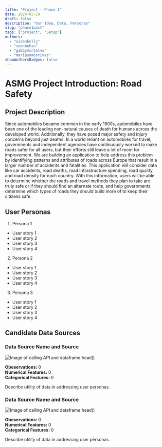 ```yaml
---
title: "Project - Phase I"
date: 2024-05-20
draft: false
description: "Our Idea, Data, Personas"
slug: "phase1post"
tags: ["project", "Setup"]
authors:
  - "aidankelly"
  - "seanbehan"
  - "gabbymontalvo"
  - "mariasamosrivas"
showAuthorsBadges: false
---
```


# ASMG Project Introduction: Road Safety

## Project Description

Since automobiles became common in the early 1900s, automobiles have been one of the leading non-natural causes of death for humans across the developed world. Additionally, they have posed major safety and injury concerns beyond just deaths. In a world reliant on automobiles for travel, governments and independent agencies have continuously worked to make roads safer for all users, but their efforts still leave a lot of room for improvement. We are building an application to help address this problem by identifying patterns and attributes of roads across Europe that result in a larger number of accidents and fatalities. This application will consider data like car accidents, road deaths, road infrastructure spending, road quality, and road density for each country. With this information, users will be able to determine whether the roads and travel methods they plan to take are truly safe or if they should find an alternate route, and help governments determine which types of roads they should build more of to keep their citizens safe.


## User Personas

1. Persona 1
  - User story 1
  - User story 2
  - User story 3
  - User story 4
2. Persona 2
  - User story 1
  - User story 2
  - User story 3
  - User story 4
3. Persona 3
  - User story 1
  - User story 2
  - User story 3
  - User story 4


## Candidate Data Sources

### Data Source Name and Source

![Image of calling API and dataframe.head()](/folder/imagename.png)

**Obeservations:** 0 <br>
**Numerical Features:** 0 <br>
**Categorical Features:** 0

Describe utility of data in addressing user personas.

### Data Source Name and Source

![Image of calling API and dataframe.head()](/folder/imagename.png)

**Obeservations:** 0 <br>
**Numerical Features:** 0 <br>
**Categorical Features:** 0

Describe utility of data in addressing user personas.